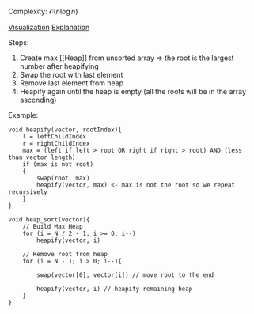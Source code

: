 
Complexity: $\mathcal{O}(n\log{}n)$

[Visualization](https://www.cs.usfca.edu/~galles/visualization/HeapSort.html)
[Explanation](https://www.geeksforgeeks.org/heap-sort/)

Steps:

1) Create max [[Heap]] from unsorted array => the root is the largest number after heapifying
2) Swap the root with last element
3) Remove last element from heap
4) Heapify again until the heap is empty (all the roots will be in the array ascending)

Example:

```pseudo
void heapify(vector, rootIndex){
	l = leftChildIndex
	r = rightChildIndex
	max = (left if left > root OR right if right > root) AND (less than vector length)
	if (max is not root)
	{
		swap(root, max)
		heapify(vector, max) <- max is not the root so we repeat recursively
	}
}

void heap_sort(vector){
	// Build Max Heap
	for (i = N / 2 - 1; i >= 0; i--)
		heapify(vector, i)

	// Remove root from heap 
	for (i = N - 1; i > 0; i--){
		
		swap(vector[0], vector[i]) // move root to the end
		
		heapify(vector, i) // heapify remaining heap
	}
}
```